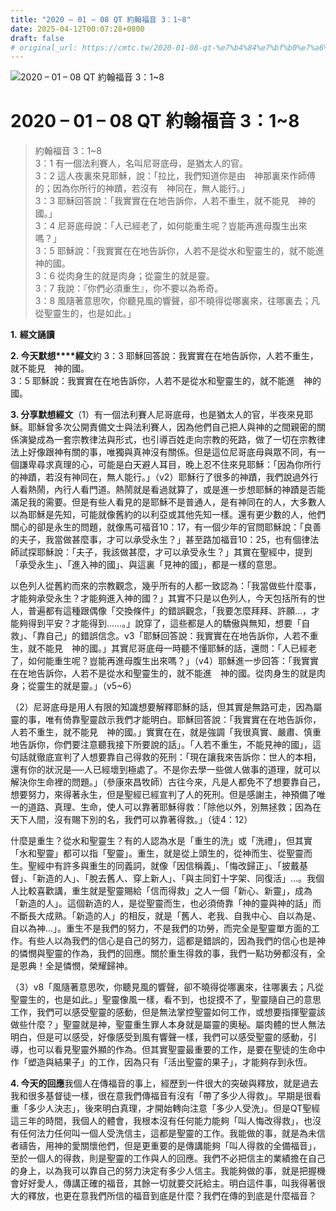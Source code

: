 ```yaml
---
title: "2020 – 01 – 08 QT 約翰福音 3：1~8"
date: 2025-04-12T00:07:28+0800
draft: false
# original_url: https://cmtc.tw/2020-01-08-qt-%e7%b4%84%e7%bf%b0%e7%a6%8f%e9%9f%b3-3%ef%bc%9a18
---
```


![2020 – 01 – 08 QT 約翰福音 3：1\~8](/images/qt.jpg   "2020 – 01 – 08 QT 約翰福音 3：1\~8")

# 2020 – 01 – 08 QT 約翰福音 3：1\~8

> 約翰福音 3：1\~8  
> 3：1 有一個法利賽人，名叫尼哥底母，是猶太人的官。  
> 3：2 這人夜裏來見耶穌，說：「拉比，我們知道你是由　神那裏來作師傅的；因為你所行的神蹟，若沒有　神同在，無人能行。」  
> 3：3 耶穌回答說：「我實實在在地告訴你，人若不重生，就不能見　神的國。」  
> 3：4 尼哥底母說：「人已經老了，如何能重生呢？豈能再進母腹生出來嗎？」  
> 3：5 耶穌說：「我實實在在地告訴你，人若不是從水和聖靈生的，就不能進　神的國。  
> 3：6 從肉身生的就是肉身；從靈生的就是靈。  
> 3：7 我說：『你們必須重生』，你不要以為希奇。  
> 3：8 風隨著意思吹，你聽見風的響聲，卻不曉得從哪裏來，往哪裏去；凡從聖靈生的，也是如此。」

**1.** **經文誦讀**

**2. 今天默想****經文**約 3：3 耶穌回答說：我實實在在地告訴你，人若不重生，就不能見　神的國。  
3：5 耶穌說：我實實在在地告訴你，人若不是從水和聖靈生的，就不能進　神的國。

**3. 分享默想經文**（1）有一個法利賽人尼哥底母，也是猶太人的官，半夜來見耶穌。耶穌曾多次公開責備文士與法利賽人，因為他們自己把人與神的之間親密的關係演變成為一套宗教律法與形式，也引導百姓走向宗教的死路，做了一切在宗教律法上好像跟神有關的事，唯獨與真神沒有關係。但是這位尼哥底母與眾不同，有一個謙卑尋求真理的心，可能是白天避人耳目，晚上忍不住來見耶穌：「因為你所行的神蹟，若沒有神同在，無人能行。」（v2）耶穌行了很多的神蹟，我們說過外行人看熱鬧，內行人看門道。熱鬧就是看過就算了，或是進一步想耶穌的神蹟是否能滿足我的需要。但是有些人看見的是耶穌不是普通人，是有神同在的人，大多數人以為耶穌是先知，可能就像舊約的以利亞或其他先知一樣。還有更少數的人，他們關心的卻是永生的問題，就像馬可福音10：17，有一個少年的官問耶穌說：「良善的夫子，我當做甚麼事，才可以承受永生？」甚至路加福音10：25，也有個律法師試探耶穌說：「夫子，我該做甚麼，才可以承受永生？」其實在聖經中，提到「承受永生」、「進入神的國」、與這裏「見神的國」，都是一樣的意思。

以色列人從舊約而來的宗教觀念，幾乎所有的人都一致認為：「我當做些什麼事，才能夠承受永生？才能夠進入神的國？」其實不只是以色列人，今天包括所有的世人，普遍都有這種跟偶像「交換條件」的錯誤觀念，「我要怎麼拜拜、許願…，才能夠得到平安？才能得到……。」說穿了，這些都是人的驕傲與無知，想要「自救」、「靠自己」的錯誤信念。v3「耶穌回答說：我實實在在地告訴你，人若不重生，就不能見　神的國。」其實尼哥底母一時聽不懂耶穌的話，還問：「人已經老了，如何能重生呢？豈能再進母腹生出來嗎？」（v4）耶穌進一步回答：「我實實在在地告訴你，人若不是從水和聖靈生的，就不能進　神的國。從肉身生的就是肉身；從靈生的就是靈。」（v5\~6）

（2）尼哥底母是用人有限的知識想要解釋耶穌的話，但其實是無路可走，因為屬靈的事，唯有倚靠聖靈啟示我們才能明白。耶穌回答說：「我實實在在地告訴你，人若不重生，就不能見　神的國。」實實在在，就是強調「我很真實、嚴肅、慎重地告訴你，你們要注意聽我接下所要說的話」。「人若不重生，不能見神的國」，這句話就徹底宣判了人想要靠自己得救的死刑：「現在讓我來告訴你：世人的本相，還有你的狀況是──人已經壞到極處了。不是你去學一些做人做事的道理，就可以解決你生命裡的問題。」（參康來昌牧師）古往今來，凡是人都免不了想要靠自己，想要努力，來得著永生，但是聖經已經宣判了人的死刑。但是感謝主，神預備了唯一的道路、真理、生命，使人可以靠著耶穌得救：「除他以外，別無拯救；因為在天下人間，沒有賜下別的名，我們可以靠著得救。」（徒4：12）

什麼是重生？從水和聖靈生？有的人認為水是「重生的洗」或「洗禮」，但其實「水和聖靈」都可以指「聖靈」。重生，就是從上頭生的，從神而生、從聖靈而生。聖經中有許多與重生的同義詞，就像「因信稱義」、「悔改歸正」、「披戴基督」、「新造的人」、「脫去舊人、穿上新人」、「與主同釘十字架、同復活」…。我個人比較喜歡講，重生就是聖靈賜給「信而得救」之人一個「新心、新靈」，成為「新造的人」。這個新造的人，是從聖靈而生，也必須倚靠「神的靈與神的話」而不斷長大成熟。「新造的人」的相反，就是「舊人、老我、自我中心、自以為是、自以為神…」。重生不是我們的努力，不是我們的功勞，而完全是聖靈單方面的工作。有些人以為我們的信心是自己的努力，這都是錯誤的，因為我們的信心也是神的憐憫與聖靈的作為，我們的回應。關於重生得救的事，我們一點功勞都沒有，全是恩典！全是憐憫，榮耀歸神。

（3）v8「風隨著意思吹，你聽見風的響聲，卻不曉得從哪裏來，往哪裏去；凡從聖靈生的，也是如此。」聖靈像風一樣，看不到，也捉摸不了，聖靈隨自己的意思工作，我們可以感受聖靈的感動，但是無法掌控聖靈如何工作，或想要指揮聖靈該做些什麼？」聖靈就是神，聖靈重生罪人本身就是屬靈的奧秘。屬肉體的世人無法明白，但是可以感受，好像感受到風有響聲一樣，我們可以感受聖靈的感動，引導，也可以看見聖靈外顯的作為。但其實聖靈最重要的工作，是要在聖徒的生命中作「塑造與結果子」的工作，因為只有「活出聖靈的果子」，才能夠存到永恆。

**4. 今天的回應**我個人在傳福音的事上，經歷到一件很大的突破與釋放，就是過去我和很多基督徒一樣，很在意我們傳福音有沒有「帶了多少人得救」。早期是很看重「多少人決志」，後來明白真理，才開始轉向注意「多少人受洗」。但是QT聖經這三年的時間，我個人的體會，我根本沒有任何能力能夠「叫人悔改得救」，也沒有任何法力任何叫一個人受洗信主，這都是聖靈的工作。我能做的事，就是為未信者禱告，用神的愛關懷他們，但是更重要的是傳講能夠「叫人得救的全備福音」，至於一個人的得救，則是聖靈的工作與人的回應。我們不必把信主的業績擔在自己的身上，以為我可以靠自己的努力決定有多少人信主。我能夠做的事，就是把握機會好好愛人，傳講正確的福音，其餘一切就要交託給主。明白這件事，叫我得著很大的釋放，也更在意我們所信的福音到底是什麼？我們在傳的到底是什麼福音？